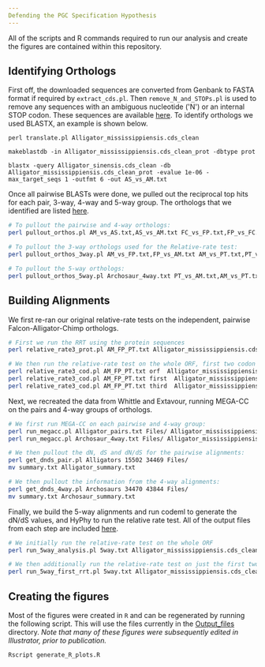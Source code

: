 ```yaml
---
Defending the PGC Specification Hypothesis
---
```


All of the scripts and R commands required to run our analysis and create the figures are contained within this repository. 

## Identifying Orthologs

First off, the downloaded sequences are converted from Genbank to FASTA format if required by `extract_cds.pl`. Then `remove_N_and_STOPs.pl` is used to remove any sequences with an ambiguous nucleotide ('N') or an internal STOP codon. These sequences are available [here](Sequences/). To identify orthologs we used BLASTX, an example is shown below.

```
perl translate.pl Alligator_mississippiensis.cds_clean

makeblastdb -in Alligator_mississippiensis.cds_clean_prot -dbtype prot

blastx -query Alligator_sinensis.cds_clean -db Alligator_mississippiensis.cds_clean_prot -evalue 1e-06 -max_target_seqs 1 -outfmt 6 -out AS_vs_AM.txt
``` 
Once all pairwise BLASTs were done, we pulled out the reciprocal top hits for each pair, 3-way, 4-way and 5-way group. The orthologs that we identified are listed [here](Orthologs/).

```bash
# To pullout the pairwise and 4-way orthologs:
perl pullout_orthos.pl AM_vs_AS.txt,AS_vs_AM.txt FC_vs_FP.txt,FP_vs_FC.txt AM_vs_FP.txt,FP_vs_AM.txt

# To pullout the 3-way orthologs used for the Relative-rate test:
perl pullout_orthos_3way.pl AM_vs_FP.txt,FP_vs_AM.txt AM_vs_PT.txt,PT_vs_AM.txt 0

# To pullout the 5-way orthologs:
perl pullout_orthos_5way.pl Archosaur_4way.txt PT_vs_AM.txt,AM_vs_PT.txt
```

## Building Alignments

We first re-ran our original relative-rate tests on the independent, pairwise Falcon-Alligator-Chimp orthologs. 

```bash
# First we run the RRT using the protein sequences
perl relative_rate3_prot.pl AM_FP_PT.txt Alligator_mississippiensis.cds_clean,Falco_peregrinus.cds_clean,Pan_troglodytes.CHIMP2.1.4.cds.all.fa_clean

# We then run the relative-rate test on the whole ORF, first two codon positions and third codon position
perl relative_rate3_cod.pl AM_FP_PT.txt orf  Alligator_mississippiensis.cds_clean,Falco_peregrinus.cds_clean,Pan_troglodytes.CHIMP2.1.4.cds.all.fa_clean
perl relative_rate3_cod.pl AM_FP_PT.txt first  Alligator_mississippiensis.cds_clean,Falco_peregrinus.cds_clean,Pan_troglodytes.CHIMP2.1.4.cds.all.fa_clean
perl relative_rate3_cod.pl AM_FP_PT.txt third  Alligator_mississippiensis.cds_clean,Falco_peregrinus.cds_clean,Pan_troglodytes.CHIMP2.1.4.cds.all.fa_clean
```

Next, we recreated the data from Whittle and Extavour, running MEGA-CC on the pairs and 4-way groups of orthologs.

```bash
# We first run MEGA-CC on each pairwise and 4-way group:
perl run_megacc.pl Alligator_pairs.txt Files/ Alligator_mississippiensis.cds_clean,Alligator_sinensis.cds_clean
perl run_megacc.pl Archosaur_4way.txt Files/ Alligator_mississippiensis.cds_clean,Alligator_sinensis.cds_clean,Falco_peregrinus.cds_clean,Falco_cherrug.cds_clean

# We then pullout the dN, dS and dN/dS for the pairwise alignments:
perl get_dnds_pair.pl Alligators 15502 34469 Files/
mv summary.txt Alligator_summary.txt

# We then pullout the information from the 4-way alignments:
perl get_dnds_4way.pl Archosaurs 34470 43844 Files/
mv summary.txt Archosaur_summary.txt
```

Finally, we build the 5-way alignments and run codeml to generate the dN/dS values, and HyPhy to run the relative rate test. All of the output files from each step are included [here](Output_files/).

```bash
# We initially run the relative-rate test on the whole ORF
perl run_5way_analysis.pl 5way.txt Alligator_mississippiensis.cds_clean,Alligator_sinensis.cds_clean,Falco_peregrinus.cds_clean,Falco_cherrug.cds_clean,Pan_troglodytes.CHIMP2.1.4.cds.all.fa_clean

# We then additionally run the relative-rate test on just the first two codon positions
perl run_5way_first_rrt.pl 5way.txt Alligator_mississippiensis.cds_clean,Alligator_sinensis.cds_clean,Falco_peregrinus.cds_clean,Falco_cherrug.cds_clean,Pan_troglodytes.CHIMP2.1.4.cds.all.fa_clean
```

## Creating the figures

Most of the figures were created in `R` and can be regenerated by running the following script. This will use the files currently in the [Output_files](Output_files/) directory. *Note that many of these figures were subsequently edited in Illustrator, prior to publication.*

```bash
Rscript generate_R_plots.R
```
